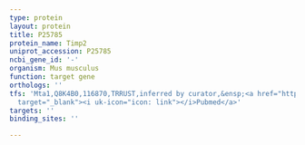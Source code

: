 ```yaml
---
type: protein
layout: protein
title: P25785
protein_name: Timp2
uniprot_accession: P25785
ncbi_gene_id: '-'
organism: Mus musculus
function: target gene
orthologs: ''
tfs: 'Mta1,Q8K4B0,116870,TRRUST,inferred by curator,&ensp;<a href="https://www.ncbi.nlm.nih.gov/pubmed/?term=25153068%5Buid%5D+OR+29087512%5Buid%5D"
  target="_blank"><i uk-icon="icon: link"></i>Pubmed</a>'
targets: ''
binding_sites: ''

---
```

